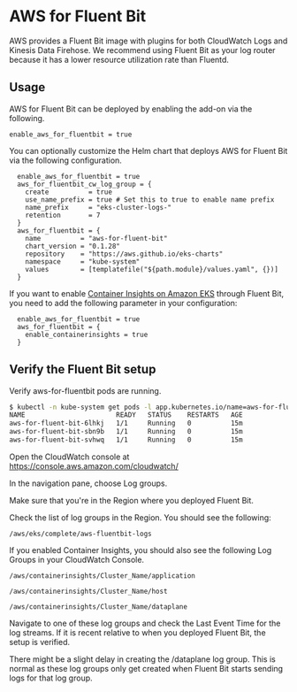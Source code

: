 # AWS for Fluent Bit

AWS provides a Fluent Bit image with plugins for both CloudWatch Logs and Kinesis Data Firehose. We recommend using Fluent Bit as your log router because it has a lower resource utilization rate than Fluentd.

## Usage

AWS for Fluent Bit can be deployed by enabling the add-on via the following.

```hcl
enable_aws_for_fluentbit = true
```

You can optionally customize the Helm chart that deploys AWS for Fluent Bit via the following configuration.

```hcl
  enable_aws_for_fluentbit = true
  aws_for_fluentbit_cw_log_group = {
    create          = true
    use_name_prefix = true # Set this to true to enable name prefix
    name_prefix     = "eks-cluster-logs-"
    retention       = 7
  }
  aws_for_fluentbit = {
    name          = "aws-for-fluent-bit"
    chart_version = "0.1.28"
    repository    = "https://aws.github.io/eks-charts"
    namespace     = "kube-system"
    values        = [templatefile("${path.module}/values.yaml", {})]
  }
```

If you want to enable [Container Insights on Amazon EKS](https://docs.aws.amazon.com/AmazonCloudWatch/latest/monitoring/Container-Insights-setup-EKS-quickstart.html) through Fluent Bit, you need to add the following parameter in your configuration:

```hcl
  enable_aws_for_fluentbit = true
  aws_for_fluentbit = {
    enable_containerinsights = true
  }
```

## Verify the Fluent Bit setup

Verify aws-for-fluentbit pods are running.

```sh
$ kubectl -n kube-system get pods -l app.kubernetes.io/name=aws-for-fluent-bit
NAME                       READY   STATUS    RESTARTS   AGE
aws-for-fluent-bit-6lhkj   1/1     Running   0          15m
aws-for-fluent-bit-sbn9b   1/1     Running   0          15m
aws-for-fluent-bit-svhwq   1/1     Running   0          15m
```

Open the CloudWatch console at https://console.aws.amazon.com/cloudwatch/


In the navigation pane, choose Log groups.

Make sure that you're in the Region where you deployed Fluent Bit.

Check the list of log groups in the Region. You should see the following:

```
/aws/eks/complete/aws-fluentbit-logs
```

If you enabled Container Insights, you should also see the following Log Groups in your CloudWatch Console.

```
/aws/containerinsights/Cluster_Name/application

/aws/containerinsights/Cluster_Name/host

/aws/containerinsights/Cluster_Name/dataplane
```

Navigate to one of these log groups and check the Last Event Time for the log streams. If it is recent relative to when you deployed Fluent Bit, the setup is verified.

There might be a slight delay in creating the /dataplane log group. This is normal as these log groups only get created when Fluent Bit starts sending logs for that log group.

